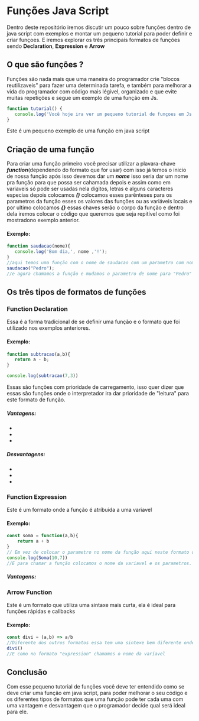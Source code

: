 # Funções Java Script
Dentro deste repositório iremos discutir um pouco sobre funções dentro de java script com exemplos e montar um pequeno tutorial para poder definir e criar
funçoes. E iremos explorar os três principais formatos de funções sendo **Declaration**, **Expression** e **Arrow**

## O que são funções ?
Funções são nada mais que uma maneira do programador crie "blocos reutilizaveis" para fazer uma determinada tarefa, e também para melhorar a vida do programador
com código mais légivel, organizado e que evite muitas repetições e segue um exemplo de uma função em Js.

```js
function tutorial() {
   console.log('Você hoje ira ver um pequeno tutorial de funçoes em Js');
}
```

Este é um pequeno exemplo de uma função em java script

## Criação de uma função 
Para criar uma função primeiro você precisar utilizar a plavara-chave ***function***(dependendo do formato que for usar) com isso já temos o inicio  de nossa função 
após isso devemos dar um ***nome*** isso seria dar um nome pra função para que possa ser cahamada depois e assim como em variaveis 
só pode ser usadas nela digitos, letras e alguns caracteres especias depois colocamos ***()*** colocamos esses parênteses para os 
parametros da função esses os valores das funções ou as variáveis locais e por ultimo colocamos ***{}*** essas chaves serão o corpo da função 
e dentro dela iremos colocar o código que queremos que seja repitível como foi mostradono exemplo anterior.

#### Exemplo:
```js
function saudacao(nome){
   console.log('Bom dia,', nome ,'!');
}
//aqui temos uma função com o nome de saudacao com um parametro com nome e dentro do bloco temos um console log
saudacao("Pedro");
//e agora chamamos a função e mudamos o parametro de nome para "Pedro"
```

## Os três tipos de formatos de funções
### Function Declaration
Essa é a forma tradicional de se definir uma função e o formato que foi utilizado nos exemplos anteriores.

#### Exemplo:
```js
function subtracao(a,b){
   return a - b;
}

console.log(subtracao(7,3))
```
Essas são funções com prioridade de carregamento, isso quer dizer que essas são funções onde o interpretador ira dar prioridade de "leitura" para
este formato de função.

##### Vantagens:
-
-
-
##### Desvantagens:
-
-
-

### Function Expression
Este é um formato onde a função é atríbuida a uma variavel

#### Exemplo:
```js
const soma = function(a,b){
    return a + b
}
// Em vez de colocar o parametro no nome da função aqui neste formato o atribuimos a função
console.log(Soma(10,7))
//E para chamar a função colocamos o nome da variavel e os parametros.
```
##### Vantagens:



### Arrow Function 
Este é um formato que utiliza uma sintaxe mais curta, ela é ideal para funções rápidas e callbacks

#### Exemplo:
```js
const divi = (a,b) => a/b
//Diferente dos outros formatos essa tem uma sintexe bem diferente onde o parametro é atribuido a variavel e utlizando uma arrow para montar o corpo da função e ela não utiliza do "function"
divi()
//E como no formato "expression" chamamos o nome da varíavel
```
## Conclusão
Com esse pequeno tutorial de funções você deve ter entendido como se deve criar uma função em java script, para poder melhorar o seu código e os diferentes
tipos de formatos que uma função pode ter cada uma com uma vantagem e desvantagem que o programador decide qual será ideal para ele. 


